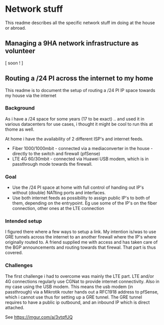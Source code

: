 # Network stuff

This readme describes all the specific network stuff im doing at the house or abroad.

## Managing a 9HA network infrastructure as volunteer

[ soon ! ]

## Routing a /24 PI across the internet to my home

This readme is to document the setup of routing a /24 PI IP space towards my house via the internet

### Background

As i have a /24 space for some years (17 to be exact) .. and used it in various datacenters for use cases, i thought it might be cool to run this at thome as well. 

At home i have the availability of 2 different ISP's and internet feeds.

- Fiber 1000/1000mbit - connected via a mediaconverter in the house - directly to the switch and firewall (pfSense) 
- LTE 4G 60/30mbit - connected via Huawei USB modem, which is in passthrough mode towards the firewall.

### Goal

- Use the /24 PI space at home with full control of handing out IP's without (double) NATting ports and interfaces.
- Use both internet feeds as possibility to assign public IP's to both of them, depending on the entrypoint. Eg use some of the IP's on the fiber connection, other ones at the LTE connection

### Intended setup

I figured there where a few ways to setup a link. My intention is/was to use GRE tunnels across the internet to an another firewall where the IP's where originally routed to. A friend supplied me with access and has taken care of the BGP announcements and routing towards that firewal. That part is thus covered.

### Challenges

The first challenge i had to overcome was mainly the LTE part. LTE and/or 4G connections regularly use CGNat to provide internet connectivity. Also in my case using the USB modem. This means the usb modem (in passthrough) via a Mikrotik router hands out a RFC1918 address to pfSense, which i cannot use thus for setting up a GRE tunnel. The GRE tunnel requires to have a public ip outbound, and an inbound IP which is direct attached. 

See https://imgur.com/a/3vtqfUQ

